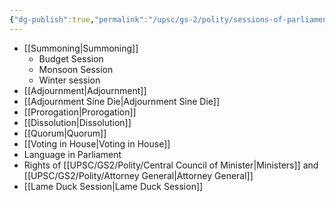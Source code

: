 ```yaml
---
{"dg-publish":true,"permalink":"/upsc/gs-2/polity/sessions-of-parliament/","dgHomeLink":true,"dgPassFrontmatter":false}
---
```


- [[Summoning|Summoning]]
	- Budget Session
	- Monsoon Session
	- Winter session
- [[Adjournment|Adjournment]]
- [[Adjournment Sine Die|Adjournment Sine Die]]  
- [[Prorogation|Prorogation]]
- [[Dissolution|Dissolution]]
- [[Quorum|Quorum]]
- [[Voting in House|Voting in House]]
- Language in Parliament
- Rights of [[UPSC/GS2/Polity/Central Council of Minister|Ministers]] and [[UPSC/GS2/Polity/Attorney General|Attorney General]]
- [[Lame Duck Session|Lame Duck Session]]
